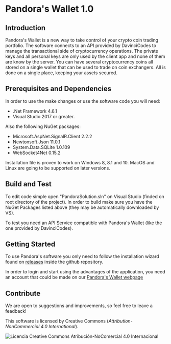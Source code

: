 Pandora's Wallet 1.0
======

## Introduction

Pandora's Wallet is a new way to take control of your crypto coin trading portfolio. The software connects to an API provided by DavinciCodes to manage the transactional side of cryptocurrency operations. The private keys and all personal keys are only used by the client app and none of them are know by the server. You can have several cryptocurrency coins all stored on a single wallet that can be used to trade on coin exchangers. All is done on a single place, keeping your assets secured.


## Prerequisites and Dependencies

In order to use the make changes or use the software code you will need:

 - .Net Framework 4.6.1
 - Visual Studio 2017 or greater.

Also the following NuGet packages:

- Microsoft.AspNet.SignalR.Client 2.2.2
- Newtonsoft.Json 11.0.1
- System.Data.SQLite 1.0.109
- WebSocket4Net 0.15.2

Installation file is proven to work on Windows 8, 8.1 and 10.
MacOS and Linux are going to be supported on later versions.

## Build and Test

To edit code simple open "PandoraSolution.sln" on Visual Studio (finded on root directory of the project). In order to build make sure you have the NuGet Packages listed above (they may be automatically downloaded by VS).

To test you need an API Service compatible with Pandora's Wallet (like the one provided by DavinciCodes).

## Getting Started

To use Pandora's software you only need to follow the installation wizard found on [releases](https://github.com/DavinciCodes15/PandorasWallet/releases) inside the github repository.

In order to login and start using the advantages of the application, you need an account that could be made on our [Pandora's Wallet webpage](https://pandoraswallet.com)

## Contribute

We are open to suggestions and improvements, so feel free to leave a feadback!

This software is licensed by Creative Commons (_Attribution-NonCommercial 4.0 International_).

![Licencia Creative Commons Atribución-NoComercial 4.0 Internacional](https://i.creativecommons.org/l/by-nc/4.0/88x31.png)
